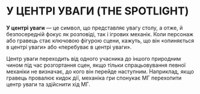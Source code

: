 # У ЦЕНТРІ УВАГИ (THE SPOTLIGHT)

**У центрі уваги** — це символ, що представляє увагу столу, а отже, й безпосередній фокус як розповіді, так і ігрових механік. Коли персонаж або гравець стає ключовою фігурою сцени, кажуть, що він «опиняється в центрі уваги» або «перебуває в центрі уваги».

Центр уваги переходить від одного учасника до іншого природним чином під час розгортання сцен, якщо тільки спрацьовування певної механіки не визначає, до кого він перейде наступним. Наприклад, якщо гравець провалює кидок дії, механіка гри спонукає МГ перехопити центр уваги та здійснити хід МГ.